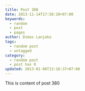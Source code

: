 ```yaml
---
title: Post 380
date: 2013-11-14T17:58:10+07:00
keywords:
  - random
  - post
  - pages
author: Dimas Lanjaka
tags:
  - random post
  - untagged
category:
  - random post
  - post has 0
updated: 2013-01-06T13:18:37+07:00
---
```

This is content of post 380